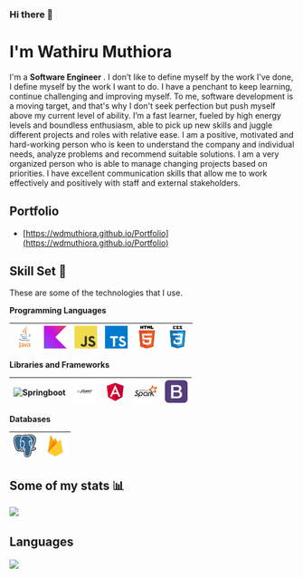 ### Hi there 👋 


<h1> I'm Wathiru Muthiora </h1>

I'm a **Software Engineer** . I don’t like to define myself by the work I’ve done, I define myself by the work I want to do. I have a penchant to keep learning, continue challenging and improving myself. To me, software development is a moving target, and that's why I don't seek perfection but push myself above my current level of ability. I’m a fast learner, fueled by high energy levels and boundless enthusiasm, able to pick up new skills and juggle different projects and roles with relative ease. I am a positive, motivated and hard-working person who is keen to understand the company and individual needs, analyze problems and recommend suitable solutions. I am a very organized person who is able to manage changing projects based on priorities. I have excellent communication skills that allow me to work effectively and positively with staff and external stakeholders.

## Portfolio
- [https://wdmuthiora.github.io/Portfolio](https://wdmuthiora.github.io/Portfolio)

## Skill Set :muscle:

These are some of the technologies that I use.

**Programming Languages**

<img title="Java" alt="Java" width="40px" src="https://raw.githubusercontent.com/github/explore/master/topics/java/java.png" />|<img title="Kotlin" alt="kotlin" width="40px" src="https://raw.githubusercontent.com/github/explore/master/topics/kotlin/kotlin.png" />|<img alt="JS" title="JavaScript" width="40px" src="https://raw.githubusercontent.com/github/explore/master/topics/javascript/javascript.png">|<img title="Typescript" alt="Typescript" width="40px" src="https://raw.githubusercontent.com/github/explore/master/topics/typescript/typescript.png">|<img title="html" alt="html" width="40px" src="https://raw.githubusercontent.com/github/explore/master/topics/html/html.png">|<img title="css" alt="css" width="40px" src="https://raw.githubusercontent.com/github/explore/master/topics/css/css.png">
|--|--|--|--|--|--|

**Libraries and Frameworks**

<img title="Springboot" alt="Springboot" width="40px" src="https://raw.githubusercontent.com/github/explore/master/topics/springboot/springboot.png">|<img title="Jquery" alt="Jquery" width="40px" src="https://raw.githubusercontent.com/github/explore/master/topics/jquery/jquery.png">|<img title="Angular" alt="Angular" width="40px" src="https://raw.githubusercontent.com/github/explore/master/topics/angular/angular.png">|<img title="Spark" alt="Spark" width="40px" src="https://raw.githubusercontent.com/github/explore/master/topics/spark/spark.png">|<img title="Bootstrap" alt="Bootstrap" width="40px" src="https://raw.githubusercontent.com/github/explore/master/topics/bootstrap/bootstrap.png">
|--|--|--|--|--|

**Databases**

<img title="PosgreSQL" alt="Postgresql" width="40px" src="https://raw.githubusercontent.com/github/explore/master/topics/postgresql/postgresql.png">|<img title="Firebase" alt="Firebase" width="40px" src="https://raw.githubusercontent.com/github/explore/master/topics/firebase/firebase.png"> <br>
|--|--|

## Some of my stats :bar_chart:

<img src="https://github-readme-stats.vercel.app/api?username=wdmuthiora&show_icons=true&theme=radical&include_all_commits=true">

## Languages


  <a href="https://github.com/wdmuthiora/github-readme-stats">
  <img align="center" src="https://github-readme-stats.vercel.app/api/top-langs/?username=wdmuthiora&theme=highcontrast" />
</a>


<!--
**wdmuthiora/wdmuthiora** is a ✨ _special_ ✨ repository because its `README.md` (this file) appears on your GitHub profile.

Here are some ideas to get you started:

- 🔭 I’m currently working on ...
- 🌱 I’m currently learning ...
- 👯 I’m looking to collaborate on ...
- 🤔 I’m looking for help with ...
- 💬 Ask me about ...
- 📫 How to reach me: ...
- 😄 Pronouns: ...
- ⚡ Fun fact: ...
-->
